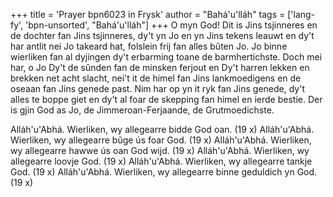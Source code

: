 +++
title = 'Prayer bpn6023 in Frysk'
author = "Bahá'u'lláh"
tags = ['lang-fy', 'bpn-unsorted', "Bahá'u'lláh"]
+++
O myn God! Dit is Jins tsjinneres en de dochter fan Jins tsjinneres, dy't yn Jo en yn Jins tekens leauwt en dy't har antlit nei Jo takeard hat, folslein frij fan alles bûten Jo. Jo binne wierliken fan al dyjingen dy't erbarming toane de barmhertichste.
Doch mei har, o Jo Dy't de sûnden fan de minsken ferjout en Dy't harren lekken en brekken net acht slacht, nei't it de himel fan Jins lankmoedigens en de oseaan fan Jins genede past. Nim har op yn it ryk fan Jins genede, dy't alles te boppe giet en dy't al foar de skepping fan himel en ierde bestie.
Der is gjin God as Jo, de Jimmeroan-Ferjaande, de Grutmoedichste.

Alláh'u'Abhá.
Wierliken, wy allegearre bidde God oan. (19 x)
Alláh'u'Abhá.
Wierliken, wy allegearre bûge ús foar God. (19 x)
Alláh'u'Abhá.
Wierliken, wy allegearre hawwe ús oan God wijd. (19 x)
Alláh'u'Abhá.
Wierliken, wy allegearre loovje God. (19 x)
Alláh'u'Abhá.
Wierliken, wy allegearre tankje God. (19 x)
Alláh'u'Abhá.
Wierliken, wy allegearre binne geduldich yn God. (19 x)
